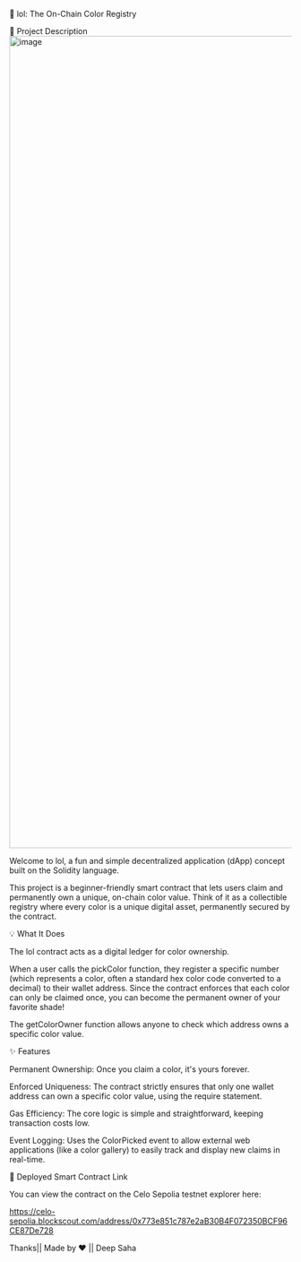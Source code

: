🌈 lol: The On-Chain Color Registry

🌟 Project Description
<img width="3054" height="1450" alt="image" src="https://github.com/user-attachments/assets/8fec2aa6-b76a-4c32-8f2f-2b00a0ba9de4" />




Welcome to lol, a fun and simple decentralized application (dApp) concept built on the Solidity language.

This project is a beginner-friendly smart contract that lets users claim and permanently own a unique, on-chain color value. Think of it as a collectible registry where every color is a unique digital asset, permanently secured by the contract. 

💡 What It Does

The lol contract acts as a digital ledger for color ownership.

When a user calls the pickColor function, they register a specific number (which represents a color, often a standard hex color code converted to a decimal) to their wallet address. Since the contract enforces that each color can only be claimed once, you can become the permanent owner of your favorite shade!

The getColorOwner function allows anyone to check which address owns a specific color value.

✨ Features

Permanent Ownership: Once you claim a color, it's yours forever.

Enforced Uniqueness: The contract strictly ensures that only one wallet address can own a specific color value, using the require statement.

Gas Efficiency: The core logic is simple and straightforward, keeping transaction costs low.

Event Logging: Uses the ColorPicked event to allow external web applications (like a color gallery) to easily track and display new claims in real-time.

🔗 Deployed Smart Contract Link

You can view the contract on the Celo Sepolia testnet explorer here:

https://celo-sepolia.blockscout.com/address/0x773e851c787e2aB30B4F072350BCF96CE87De728


Thanks|| Made by ❤️ || Deep Saha
